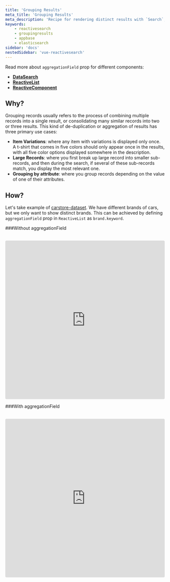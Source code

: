 ```yaml
---
title: 'Grouping Results'
meta_title: 'Grouping Results'
meta_description: 'Recipe for rendering distinct results with `Search`, `Result` and `Reactive` components using the `slots`.'
keywords:
    - reactivesearch
    - groupingresults
    - appbase
    - elasticsearch
sidebar: 'docs'
nestedSidebar: 'vue-reactivesearch'
---
```


Read more about `aggregationField` prop for different components:

-   [**DataSearch**](/docs/reactivesearch/vue/search/DataSearch#props)
-   [**ReactiveList**](/docs/reactivesearch/vue/result/ReactiveList#props)
-   [**ReactiveComponent**](/docs/reactivesearch/vue/advanced/ReactiveComponent#props)

## Why?

Grouping records usually refers to the process of combining multiple records into a single result, or consolidating many similar records into two or three results. This kind of de-duplication or aggregation of results has three primary use cases:

-   **Item Variations**: where any item with variations is displayed only once. A t-shirt that comes in five colors should only appear once in the results, with all five color options displayed somewhere in the description.
-   **Large Records**: where you first break up large record into smaller sub-records, and then during the search, if several of these sub-records match, you display the most relevant one.
-   **Grouping by attribute**: where you group records depending on the value of one of their attributes.

## How?

Let's take example of [carstore-dataset](https://dejavu.appbase.io/?appname=carstore-dataset-latest&url=https://B86d2y2OE:4fecb2c5-5c5f-49e5-9e0b-0faba74597c6@scalr.api.appbase.io&mode=view). We have different brands of cars, but we only want to show distinct brands.
This can be achieved by defining `aggregationField` prop in `ReactiveList` as `brand.keyword`.

###Without aggregationField

<br />

<iframe src="https://codesandbox.io/embed/github/appbaseio/reactivesearch/tree/next/packages/vue/examples/reactivelist-without-aggregation" style="width:100%; height:500px; border:0; border-radius: 4px; overflow:hidden;" sandbox="allow-modals allow-forms allow-popups allow-scripts allow-same-origin"></iframe>

###With aggregationField

<br />

<iframe src="https://codesandbox.io/embed/github/appbaseio/reactivesearch/tree/next/packages/vue/examples/reactivelist-with-aggregation" style="width:100%; height:500px; border:0; border-radius: 4px; overflow:hidden;" sandbox="allow-modals allow-forms allow-popups allow-scripts allow-same-origin"></iframe>
